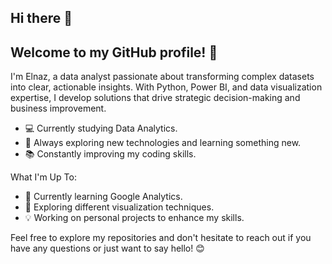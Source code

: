 ## Hi there 👋

## Welcome to my GitHub profile! 🌸

I'm Elnaz, a data analyst passionate about transforming complex datasets into clear, actionable insights. With Python, Power BI, and data visualization expertise, I develop solutions that drive strategic decision-making and business improvement.

- 💻 Currently studying Data Analytics.
- 🌟 Always exploring new technologies and learning something new.
- 📚 Constantly improving my coding skills.

What I'm Up To:

- 🌱 Currently learning Google Analytics.
- 🔭 Exploring different visualization techniques.
- 💡 Working on personal projects to enhance my skills.

Feel free to explore my repositories and don't hesitate to reach out if you have any questions or just want to say hello! 😊
